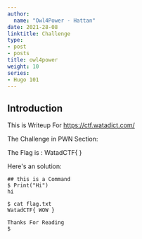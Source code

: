 ```yaml
---
author:
  name: "Owl4Power - Hattan"
date: 2021-28-08
linktitle: Challenge
type:
- post
- posts
title: owl4power
weight: 10
series:
- Hugo 101
---
```



## Introduction

This is Writeup For https://ctf.watadict.com/ 

The Challenge in PWN Section: 

The Flag is :  WatadCTF{ }

Here's an solution:

```
## this is a Command
$ Print("Hi")
hi

$ cat flag.txt
WatadCTF{ WOW }

Thanks For Reading
$
```


